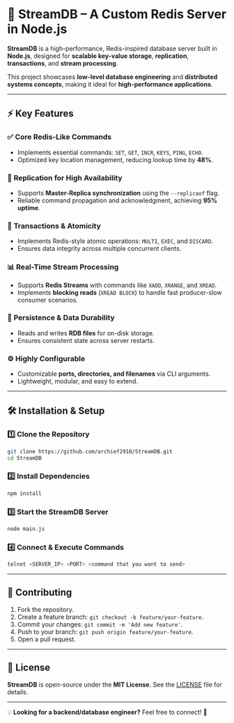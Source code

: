 # 🚀 StreamDB – A Custom Redis Server in Node.js

**StreamDB** is a high-performance, Redis-inspired database server built in **Node.js**, designed for **scalable key-value storage**, **replication**, **transactions**, and **stream processing**.

This project showcases **low-level database engineering** and  **distributed systems concepts**, making it ideal for **high-performance applications**.

---

## ⚡ Key Features

### ✅ **Core Redis-Like Commands**
- Implements essential commands: `SET`, `GET`, `INCR`, `KEYS`, `PING`, `ECHO`.
- Optimized key location management, reducing lookup time by **48%**.

### 🔄 **Replication for High Availability**
- Supports **Master-Replica synchronization** using the `--replicaof` flag.
- Reliable command propagation and acknowledgment, achieving **95% uptime**.

### 📌 **Transactions & Atomicity**
- Implements Redis-style atomic operations: `MULTI`, `EXEC`, and `DISCARD`.
- Ensures data integrity across multiple concurrent clients.

### 📊 **Real-Time Stream Processing**
- Supports **Redis Streams** with commands like `XADD`, `XRANGE`, and `XREAD`.
- Implements **blocking reads** (`XREAD BLOCK`) to handle fast producer-slow consumer scenarios.

### 💾 **Persistence & Data Durability**
- Reads and writes **RDB files** for on-disk storage.
- Ensures consistent state across server restarts.

### ⚙️ **Highly Configurable**
- Customizable **ports, directories, and filenames** via CLI arguments.
- Lightweight, modular, and easy to extend.

---

## 🛠 Installation & Setup

### **1️⃣ Clone the Repository**
```bash
git clone https://github.com/archief2910/StreamDB.git
cd StreamDB
```

### **2️⃣ Install Dependencies**
```bash
npm install
```

### **3️⃣ Start the StreamDB Server**
```bash
node main.js
```

### **4️⃣ Connect & Execute Commands**
```bash
telnet <SERVER_IP> <PORT> <command that you want to send>
```

---


## 🤝 Contributing

1. Fork the repository.  
2. Create a feature branch: `git checkout -b feature/your-feature`.  
3. Commit your changes: `git commit -m 'Add new feature'`.  
4. Push to your branch: `git push origin feature/your-feature`.  
5. Open a pull request.  

---

## 📜 License

**StreamDB** is open-source under the **MIT License**. See the [LICENSE](LICENSE) file for details.

---

💡 **Looking for a backend/database engineer?** Feel free to connect! 🚀
